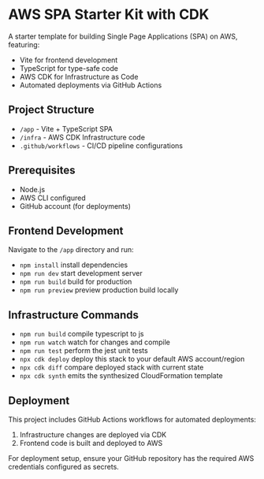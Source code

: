 # AWS SPA Starter Kit with CDK

A starter template for building Single Page Applications (SPA) on AWS, featuring:

-   Vite for frontend development
-   TypeScript for type-safe code
-   AWS CDK for Infrastructure as Code
-   Automated deployments via GitHub Actions

## Project Structure

-   `/app` - Vite + TypeScript SPA
-   `/infra` - AWS CDK Infrastructure code
-   `.github/workflows` - CI/CD pipeline configurations

## Prerequisites

-   Node.js
-   AWS CLI configured
-   GitHub account (for deployments)

## Frontend Development

Navigate to the `/app` directory and run:

-   `npm install` install dependencies
-   `npm run dev` start development server
-   `npm run build` build for production
-   `npm run preview` preview production build locally

## Infrastructure Commands

-   `npm run build` compile typescript to js
-   `npm run watch` watch for changes and compile
-   `npm run test` perform the jest unit tests
-   `npx cdk deploy` deploy this stack to your default AWS account/region
-   `npx cdk diff` compare deployed stack with current state
-   `npx cdk synth` emits the synthesized CloudFormation template

## Deployment

This project includes GitHub Actions workflows for automated deployments:

1. Infrastructure changes are deployed via CDK
2. Frontend code is built and deployed to AWS

For deployment setup, ensure your GitHub repository has the required AWS credentials configured as secrets.
